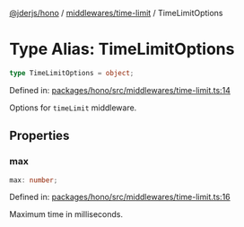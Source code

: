 [@jderjs/hono](../../../README.md) / [middlewares/time-limit](../README.md) / TimeLimitOptions

# Type Alias: TimeLimitOptions

```ts
type TimeLimitOptions = object;
```

Defined in: [packages/hono/src/middlewares/time-limit.ts:14](https://github.com/jder-std/hono/blob/7823dd7a59aeab0be6398df9a9afa170aec0fb84/packages/hono/src/middlewares/time-limit.ts#L14)

Options for `timeLimit` middleware.

## Properties

### max

```ts
max: number;
```

Defined in: [packages/hono/src/middlewares/time-limit.ts:16](https://github.com/jder-std/hono/blob/7823dd7a59aeab0be6398df9a9afa170aec0fb84/packages/hono/src/middlewares/time-limit.ts#L16)

Maximum time in milliseconds.
